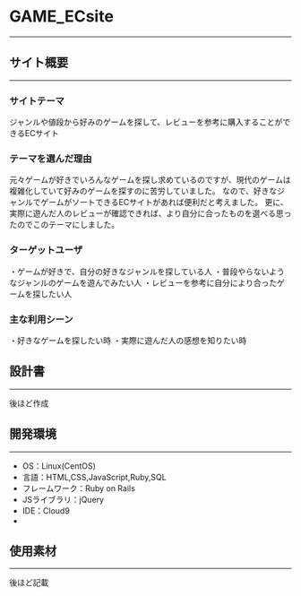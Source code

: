 # GAME_ECsite
--------------------------------
## サイト概要
--------------------------------
### サイトテーマ
ジャンルや値段から好みのゲームを探して、レビューを参考に購入することができるECサイト

### テーマを選んだ理由
元々ゲームが好きでいろんなゲームを探し求めているのですが、現代のゲームは複雑化していて好みのゲームを探すのに苦労していました。
なので、好きなジャンルでゲームがソートできるECサイトがあれば便利だと考えました。
更に、実際に遊んだ人のレビューが確認できれば、より自分に合ったものを選べる思ったのでこのテーマにしました。

### ターゲットユーザ
・ゲームが好きで、自分の好きなジャンルを探している人
・普段やらないようなジャンルのゲームを遊んでみたい人
・レビューを参考に自分により合ったゲームを探したい人

### 主な利用シーン
・好きなゲームを探したい時
・実際に遊んだ人の感想を知りたい時

## 設計書
-------------------------------
後ほど作成

## 開発環境
-------------------------------
- OS：Linux(CentOS)
- 言語：HTML,CSS,JavaScript,Ruby,SQL
- フレームワーク：Ruby on Rails
- JSライブラリ：jQuery
- IDE：Cloud9
- 
## 使用素材
-------------------------------
後ほど記載